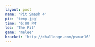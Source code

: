 ```yaml
---
layout: post
name: 'Pit Smash 4'
pic: 'temp.jpg'
time: '6:00 PM'
loc: 'The Pit'
game: 'melee'
bracket: 'http://challonge.com/psmar16'
---
```

